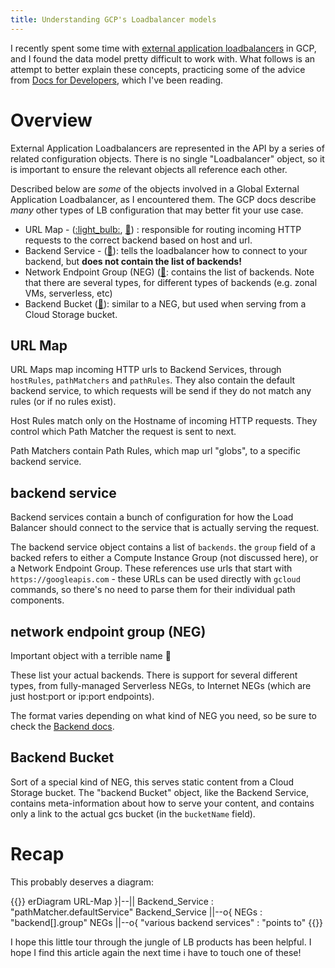 ```yaml
---
title: Understanding GCP's Loadbalancer models
---
```


I recently spent some time with [external application
loadbalancers](https://cloud.google.com/load-balancing/docs/https) in GCP, and I
found the data model pretty difficult to work with. What follows is an attempt
to better explain these concepts, practicing some of the advice from [Docs for
Developers](http://docsfordevelopers.com), which I've been reading.

# Overview

External Application Loadbalancers are represented in the API by a series of
related configuration objects. There is no single "Loadbalancer" object, so it
is important to ensure the relevant objects all reference each other.

Described below are *some* of the objects involved in a Global External
Application Loadbalancer, as I encountered them. The GCP docs describe *many*
other types of LB configuration that may better fit your use case.

- URL Map -
  ([:light_bulb:](https://cloud.google.com/load-balancing/docs/url-map-concepts),
  [:open_book:](https://cloud.google.com/compute/docs/reference/rest/v1/urlMaps))
  : responsible for routing incoming HTTP requests to the correct backend based
  on host and url.
- Backend Service -
  ([:open_book:](https://cloud.google.com/compute/docs/reference/rest/v1/backendServices)):
  tells the loadbalancer how to connect to your backend, but **does not contain
  the list of backends!**
- Network Endpoint Group (NEG)
  ([:open_book:](https://cloud.google.com/load-balancing/docs/negs/): contains
  the list of backends. Note that there are several types, for different types
  of backends (e.g. zonal VMs, serverless, etc)
- Backend Bucket
  ([:open_book:](https://cloud.google.com/compute/docs/reference/rest/v1/backendBuckets)):
  similar to a NEG, but used when serving from a Cloud Storage bucket.

## URL Map

URL Maps map incoming HTTP urls to Backend Services, through  `hostRules`,
`pathMatchers` and `pathRules`. They also contain the default backend service,
to which requests will be send if they do not match any rules (or if no rules
exist).

Host Rules match only on the Hostname of incoming HTTP requests. They control
which Path Matcher the request is sent to next.

Path Matchers contain Path Rules, which map url "globs", to a specific backend
service.

## backend service

Backend services contain a bunch of configuration for how the Load Balancer
should connect to the service that is actually serving the request.

The backend service object contains a list of `backends`. the `group` field of
a backed refers to either a Compute Instance Group (not discussed here), or a
Network Endpoint Group. These references use urls that start with
`https://googleapis.com` - these URLs can be used directly with `gcloud`
commands, so there's no need to parse them for their individual path components.

## network endpoint group (NEG)

Important object with a terrible name :facepalm:

These list your actual backends. There is support for several different types,
from fully-managed Serverless NEGs, to Internet NEGs (which are just host:port
or ip:port endpoints).

The format varies depending on what kind of NEG you need, so be sure to check
the [Backend
docs](https://cloud.google.com/load-balancing/docs/backend-service#backends).

## Backend Bucket

Sort of a special kind of NEG, this serves static content from a Cloud Storage
bucket. The "backend Bucket" object, like the Backend Service, contains
meta-information about how to serve your content, and contains only a link to
the actual gcs bucket (in the `bucketName` field).

# Recap

This probably deserves a diagram:

{{<mermaid>}}
erDiagram
    URL-Map }|--|| Backend_Service : "pathMatcher.defaultService"
    Backend_Service ||--o{ NEGs : "backend[].group"
    NEGs ||--o{ "various backend services" : "points to"
{{</mermaid>}}

I hope this little tour through the jungle of LB products has been helpful. I
hope I find this article again the next time i have to touch one of these!
